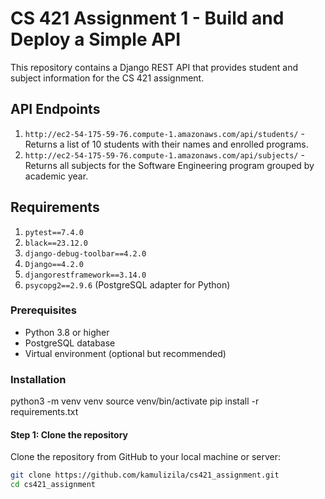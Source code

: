 # CS 421 Assignment 1 - Build and Deploy a Simple API

This repository contains a Django REST API that provides student and subject information for the CS 421 assignment.

## API Endpoints

1. `http://ec2-54-175-59-76.compute-1.amazonaws.com/api/students/` - Returns a list of 10 students with their names and enrolled programs.
2. `http://ec2-54-175-59-76.compute-1.amazonaws.com/api/subjects/` - Returns all subjects for the Software Engineering program grouped by academic year.

## Requirements

1. `pytest==7.4.0`
2. `black==23.12.0`
3. `django-debug-toolbar==4.2.0`
4. `Django==4.2.0`
5. `djangorestframework==3.14.0`
6. `psycopg2==2.9.6` (PostgreSQL adapter for Python)

### Prerequisites

- Python 3.8 or higher
- PostgreSQL database
- Virtual environment (optional but recommended)

### Installation
python3 -m venv venv
source venv/bin/activate 
pip install -r requirements.txt



#### Step 1: Clone the repository

Clone the repository from GitHub to your local machine or server:

```bash
git clone https://github.com/kamulizila/cs421_assignment.git
cd cs421_assignment
